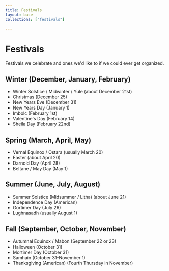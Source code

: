 ```yaml
---
title: Festivals
layout: base
collections: ["festivals"]

---
```


<h1>Festivals</h1>

Festivals we celebrate and ones we'd like to if we could ever get organized.

<h2>Winter (December, January, February)</h2>

<ul>
    <li>Winter Solstice / Midwinter / Yule (about December 21st)</li>
    <li>Christmas (December 25)</li>
    <li>New Years Eve (December 31)</li>
    <li>New Years Day (January 1)</li>
    <li>Imbolc (February 1st)</li>
    <li>Valentine's Day (February 14)</li>
    <li>Sheila Day (February 22nd)</li>
</ul>

<h2>Spring (March, April, May)</h2>
<ul>
    <li>Vernal Equinox / Ostara (usually March 20)</li>
    <li>Easter (about April 20)</li>
    <li>Darnold Day (April 28)</li>
    <li>Beltane / May Day (May 1)</li>
</ul>

<h2>Summer (June, July, August)</h2>
<ul>
    <li>Summer Solstice (Midsummer / Litha) (about June 21)</li>
    <li>Independence Day (American)</li>
    <li>Gortimer Day (July 26)</li>
    <li>Lughnasadh (usually August 1)</li>
</ul>

<h2>Fall (September, October, November)</h2>
<ul>
    <li>Autumnal Equinox / Mabon (September 22 or 23)</li>
    <li>Halloween (October 31)</li>
    <li>Mortimer Day (October 31)</li>
    <li>Samhain (October 31-November 1)</li>
    <li>Thanksgiving (American) (Fourth Thursday in November)</li>
</ul>
